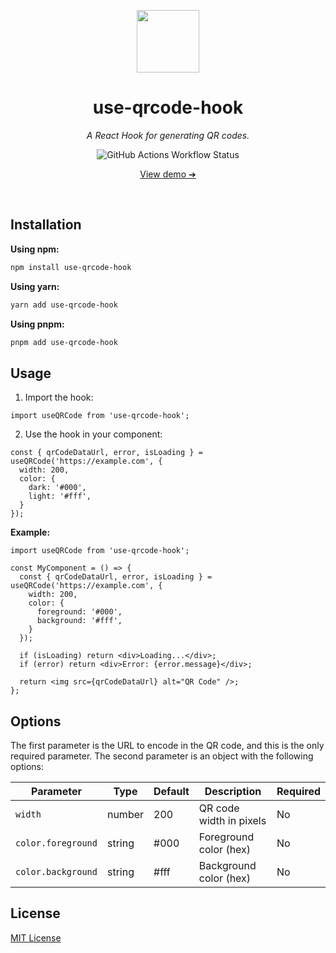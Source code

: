 <p align="center">
  <img src="https://github.com/diogomoretti/use-qrcode/blob/main/logo.png?raw=true" width="100">
</p>
<h1 align="center">
  use-qrcode-hook
</h1>
<p>
  <p align="center"><em>A React Hook for generating QR codes.</em></p>
  <p align="center">
    <img alt="GitHub Actions Workflow Status" src="https://img.shields.io/github/actions/workflow/status/diogomoretti/use-qrcode-hook/demo.yml?style=for-the-badge">
  </p>
  <p align="center">
    <a href="https://diogomoretti.github.io/use-qrcode-hook/">View demo ➔</a>
  </p>
</p>

<br>

## Installation

**Using npm:**

```bash
npm install use-qrcode-hook
```

**Using yarn:**

```bash
yarn add use-qrcode-hook
```

**Using pnpm:**

```bash
pnpm add use-qrcode-hook
```

## Usage

1. Import the hook:

```tsx
import useQRCode from 'use-qrcode-hook';
```

2. Use the hook in your component:

```tsx
const { qrCodeDataUrl, error, isLoading } = useQRCode('https://example.com', {
  width: 200,
  color: {
    dark: '#000',
    light: '#fff',
  }
});
```

**Example:**

```tsx
import useQRCode from 'use-qrcode-hook';

const MyComponent = () => {
  const { qrCodeDataUrl, error, isLoading } = useQRCode('https://example.com', {
    width: 200,
    color: {
      foreground: '#000',
      background: '#fff',
    }
  });

  if (isLoading) return <div>Loading...</div>;
  if (error) return <div>Error: {error.message}</div>;
  
  return <img src={qrCodeDataUrl} alt="QR Code" />;
};
```

## Options

The first parameter is the URL to encode in the QR code, and this is the only required parameter. The second parameter is an object with the following options:

| Parameter | Type | Default | Description | Required |
|-----------|------|--------|-----------|----------|
| `width` | number | 200 | QR code width in pixels | No |
| `color.foreground` | string | #000 | Foreground color (hex) | No |
| `color.background` | string | #fff | Background color (hex) | No |

## License

[MIT License](./license.md)
